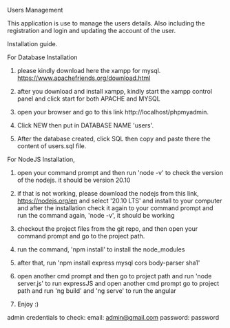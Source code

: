 Users Management

This application is use to manage the users details. Also including the registration and login and updating the account of the user.

Installation guide.

For Database Installation
1. please kindly download here the xampp for mysql. https://www.apachefriends.org/download.html

2. after you download and install xampp, kindly start the xampp control panel and click start for both APACHE and MYSQL

3. open your browser and go to this link http://localhost/phpmyadmin.

4. Click NEW then put in DATABASE NAME 'users'.

5. After the database created, click SQL then copy and paste there the content of users.sql file.

For NodeJS Installation,

1. open your command prompt and then run 'node -v' to check the version of the nodejs. it should be version 20.10

2. if that is not working, please download the nodejs from this link, https://nodejs.org/en and select '20.10 LTS' and install to your computer and after the installation check it again to your command prompt and run the command again, 'node -v', it should be working

3. checkout the project files from the git repo, and then open your command prompt and go to the project path.

4. run the command, 'npm install' to install the node_modules 
5. after that, run 'npm install express mysql cors body-parser sha1'
6. open another cmd prompt and then go to project path and run 'node server.js' to run expressJS and open another cmd prompt go to project path and run 'ng build' and 'ng serve' to run the angular

7. Enjoy :)

admin credentials to check:
email: admin@gmail.com
password: password